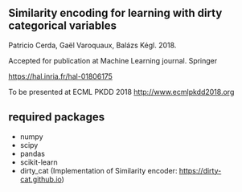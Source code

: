 ## Similarity encoding for learning with dirty categorical variables

Patricio Cerda, Gaël Varoquaux, Balázs Kégl. 2018.

Accepted for publication at Machine Learning journal. Springer

https://hal.inria.fr/hal-01806175

To be presented at ECML PKDD 2018
http://www.ecmlpkdd2018.org
 


##  required packages

- numpy
- scipy
- pandas
- scikit-learn
- dirty_cat (Implementation of Similarity encoder: https://dirty-cat.github.io)
